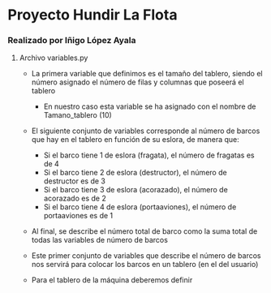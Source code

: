 # Proyecto Hundir La Flota
### Realizado por Iñigo López Ayala

1. Archivo variables.py

    * La primera variable que definimos es el tamaño del tablero, siendo el número asignado el número de filas y columnas que poseerá el tablero 
        - En nuestro caso esta variable se ha asignado con el nombre de Tamano_tablero (10)
    * El siguiente conjunto de variables corresponde al número de barcos que hay en el tablero en función de su eslora, de manera que:
        - Si el barco tiene 1 de eslora (fragata), el número de fragatas es de 4
        - Si el barco tiene 2 de eslora (destructor), el número de destructor es de 3
        - Si el barco tiene 3 de eslora (acorazado), el número de acorazado es de 2
        - Si el barco tiene 4 de eslora (portaaviones), el número de portaaviones es de 1
    * Al final, se describe el número total de barco como la suma total de todas las variables de número de barcos

    * Este primer conjunto de variables que describe el número de barcos nos servirá para colocar los barcos en un tablero (en el del usuario)

    * Para el tablero de la máquina deberemos definir

